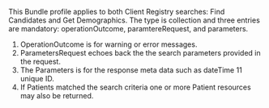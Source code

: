 This Bundle profile applies to both Client Registry searches: Find Candidates and Get Demographics.  The type is collection and three entries are mandatory:  operationOutcome, paramtereRequest, and parameters.
1. OperationOutcome is for warning or error messages.
2. ParametersRequest echoes back the the search parameters provided in the request.
3. The Parameters is for the response meta data such as dateTime 11 unique ID.
4. If Patients matched the search criteria one or more Patient resources may also be returned.

